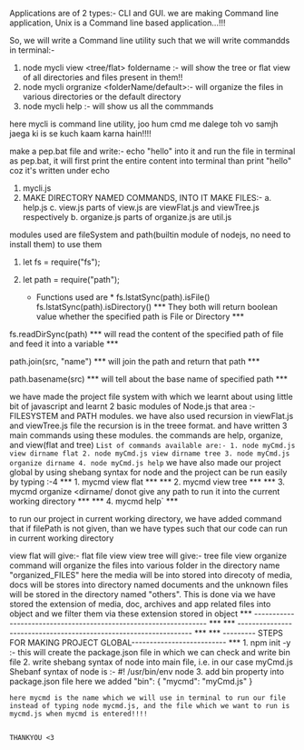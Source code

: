 Applications are of 2 types:- CLI and GUI. we are making Command line application, Unix is a Command line based application...!!!

So, we will write a Command line utility
such that we will write commandds in terminal:- 
1. node mycli view <tree/flat> foldername :- will show the tree or flat view of all directories and files present in them!!
2. node mycli orgranize <folderName/default>:- will organize the files in various directories or the default directory
3. node mycli help :- will show us all the commmands

here mycli is command line utility, joo hum cmd me dalege toh vo samjh jaega ki is se kuch kaam karna hain!!!!
<!-- -------------------------------------------------------------- -->
make a pep.bat file and write:- 
 echo "hello"
 into it and run the file in terminal as pep.bat, it will first print the entire content into terminal than print "hello" coz it's written under echo

<!-- ------------------------------------------------------------------ -->
<!-- ------------------------ORDER---------------------------------- -->
<!-- ------------------------------------------------------------------ -->
1. mycli.js
2. MAKE DIRECTORY NAMED COMMANDS, INTO IT MAKE FILES:- 
 a. help.js
 c. view.js
    parts of view.js are viewFlat.js and viewTree.js respectively
 b. organize.js
    parts of organize.js are util.js

<!-- --------------------------------------------------------------------- -->
<!-- --------------------------------------------------------------------- -->
<!-- ------------------------------MODULE----------------------- -->
modules used are fileSystem and path(builtin module of nodejs, no need to install them)
to use them
1. let fs = require("fs");
2. let path = require("path");
 
    * Functions used are *
fs.lstatSync(path).isFile()
fs.lstatSync(path).isDirectory()
    *** They both will return boolean value whether the specified path is File or Directory ***

fs.readDirSync(path) *** will read the content of the specified path of file and feed it into a variable ***

path.join(src, "name") 
    *** will join the path and return that path ***

path.basename(src)
    *** will tell about the base name of specified path ***


<!-- ----------------------------------------------------------------------- -->
<!-- ----------------HOW THE PROJECT WORKS                          -->
<!-- ----------------------------------------------------------------------- -->

we have made the project file system with which we learnt about using little bit of javascript and learnt 2 basic modules of Node.js that area :- FILESYSTEM and PATH modules. we have also used recursion in viewFlat.js and viewTree.js file
the recursion is in the treee format. and have written 3 main commands using these modules. the commands are
help, organize, and view(flat and tree)
`List of commands available are:-
                1. node myCmd.js view dirname flat
                2. node myCmd.js view dirname tree
                3. node myCmd.js organize dirname
                4. node myCmd.js help`
we have also made our project global by using shebang syntax for node and the project can be run easily  by typing :-4
    *** 1. mycmd view <dirname> flat ***
    *** 2. mycmd view <dirname> tree ***
    *** 3. mycmd organize <dirname/ donot give any path to run it into the current working directory ***
    *** 4. mycmd help`    ***

to run our project in current working directory, we have added command that if filePath is not given, than we have types <!-- process.cwd() --> such that our code can run in current working directory

view flat will give:- flat file view
view tree will give:- tree file view
organize command will organize the files into various folder in the directory name "organized_FILES" here the media will be into stored into direcoty of media, docs will be stores into directory named documents and the unknown files will be stored in the directory named "others". This is done via we have stored the extension of media, doc, archives and app related files into object and we filter them via these extension stored in object
    *** ----------------------------------------------------------------- *** 
    *** ----------------------------------------------------------------- *** 
    *** --------- STEPS FOR MAKING PROJECT GLOBAL-------------------------- ***
    1. npm init -y :- this will create the package.json file in which we can check and write bin file
    2. write shebang syntax of node into main file, i.e. in our case myCmd.js
    Shebanf syntax of node is :- #! /usr/bin/env node
    3. add bin property into package.json file
    here we added 
    "bin": {
        "mycmd": "myCmd.js"
    }

    here mycmd is the name which we will use in terminal to run our file instead of typing node mycmd.js, and the file which we want to run is mycmd.js when mycmd is entered!!!!


    THANKYOU <3

